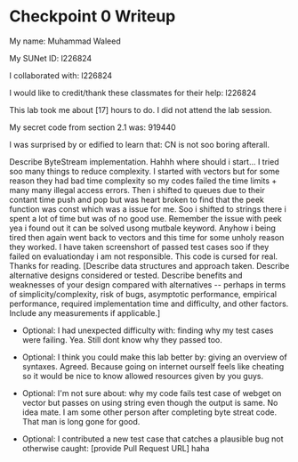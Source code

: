 Checkpoint 0 Writeup
====================

My name: Muhammad Waleed

My SUNet ID: l226824

I collaborated with: l226824

I would like to credit/thank these classmates for their help: l226824

This lab took me about [17] hours to do. I did not attend the lab session.

My secret code from section 2.1 was: 919440

I was surprised by or edified to learn that: CN is not soo boring afterall.

Describe ByteStream implementation. Hahhh where should i start...
I tried soo many things to reduce complexity.
I started with vectors but for some reason they had bad time complexity so my codes failed the time limits + many many illegal access errors.
Then i shifted to queues due to their contant time push and pop but was heart broken to find that the peek function was const which was a issue for me.
Soo i shifted to strings there i spent a lot of time but was of no good use.
Remember the issue with peek yea i found out it can be solved usong mutbale keyword.
Anyhow i being tired then again went back to vectors and this time for some unholy reason they worked.
I have taken screenshort of passed test cases soo if they failed on evaluationday i am not responsible. This code is cursed for real.
Thanks for reading.
[Describe data structures and
approach taken. Describe alternative designs considered or tested.
Describe benefits and weaknesses of your design compared with
alternatives -- perhaps in terms of simplicity/complexity, risk of
bugs, asymptotic performance, empirical performance, required
implementation time and difficulty, and other factors. Include any
measurements if applicable.]

- Optional: I had unexpected difficulty with: finding why my test cases were failing. 
          Yea. Still dont know why they passed too. 

- Optional: I think you could make this lab better by: giving an overview of syntaxes.
          Agreed. Because going on internet ourself feels like cheating so it would be nice to know allowed resources given by you guys.

- Optional: I'm not sure about: why my code fails test case of webget on vector but passes on using string even though the output is same.
            No idea mate. I am some other person after completing byte streat code. That man is long gone for good.

- Optional: I contributed a new test case that catches a plausible bug
  not otherwise caught: [provide Pull Request URL]
            haha